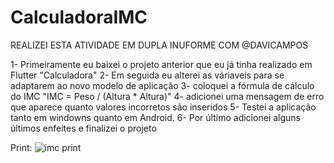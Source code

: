 # CalculadoraIMC
REALIZEI ESTA ATIVIDADE EM DUPLA INUFORME COM @DAVICAMPOS

1- Primeiramente eu baixei o projeto anterior que eu já tinha realizado em Flutter "Calculadora"
2- Em seguida eu alterei as váriaveis para se adaptarem ao novo modelo de aplicação
3- coloquei a fórmula de cálculo do IMC "IMC = Peso / (Altura * Altura)"
4- adicionei uma mensagem de erro que aparece quanto valores incorretos são inseridos
5- Testei a aplicação tanto em windowns quanto em Android.
6- Por último adicionei alguns últimos enfeites e finalizei o projeto

Print:
![imc print](https://github.com/Moita12/CalculadoraIMC/assets/133894628/17b8ce4f-be21-4da8-ac82-ca7e94df860e)
